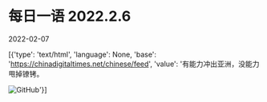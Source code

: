 # 每日一语 2022.2.6

2022-02-07

[{'type': 'text/html', 'language': None, 'base': 'https://chinadigitaltimes.net/chinese/feed', 'value': '有能力冲出亚洲，没能力甩掉镣铐。

![GitHub](https://chinadigitaltimes.net/chinese/files/2022/02/2.6.jpg)'}]